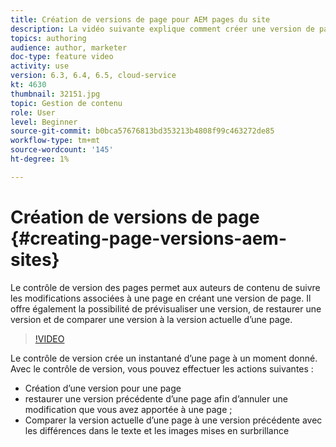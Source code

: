 ```yaml
---
title: Création de versions de page pour AEM pages du site
description: La vidéo suivante explique comment créer une version de page, prévisualiser, restaurer une version de page et comparer la version actuelle de la page à une version enregistrée.
topics: authoring
audience: author, marketer
doc-type: feature video
activity: use
version: 6.3, 6.4, 6.5, cloud-service
kt: 4630
thumbnail: 32151.jpg
topic: Gestion de contenu
role: User
level: Beginner
source-git-commit: b0bca57676813bd353213b4808f99c463272de85
workflow-type: tm+mt
source-wordcount: '145'
ht-degree: 1%

---
```



# Création de versions de page {#creating-page-versions-aem-sites}

Le contrôle de version des pages permet aux auteurs de contenu de suivre les modifications associées à une page en créant une version de page. Il offre également la possibilité de prévisualiser une version, de restaurer une version et de comparer une version à la version actuelle d’une page.

>[!VIDEO](https://video.tv.adobe.com/v/32151?quality=9&learn=on)

Le contrôle de version crée un instantané d’une page à un moment donné. Avec le contrôle de version, vous pouvez effectuer les actions suivantes :
* Création d’une version pour une page
* restaurer une version précédente d’une page afin d’annuler une modification que vous avez apportée à une page ;
* Comparer la version actuelle d’une page à une version précédente avec les différences dans le texte et les images mises en surbrillance
